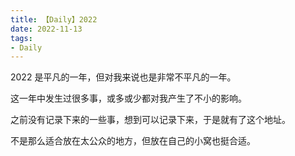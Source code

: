 ```yaml
---
title: 【Daily】2022
date: 2022-11-13
tags:
- Daily
---
```


2022 是平凡的一年，但对我来说也是非常不平凡的一年。

这一年中发生过很多事，或多或少都对我产生了不小的影响。

之前没有记录下来的一些事，想到可以记录下来，于是就有了这个地址。

不是那么适合放在太公众的地方，但放在自己的小窝也挺合适。
